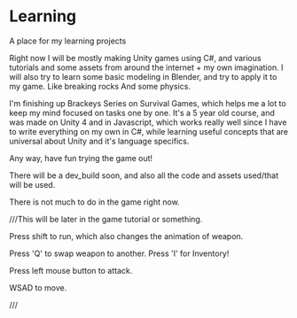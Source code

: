 # Learning
A place for my learning projects

Right now I will be mostly making Unity games using C#, and various tutorials and some assets from around the internet + my own imagination.
I will also try to learn some basic modeling in Blender, and try to apply it to my game. Like breaking rocks And some physics.

I'm finishing up Brackeys Series on Survival Games, which helps me a lot to keep my mind focused on tasks one by one.
It's a 5 year old course, and was made on Unity 4 and in Javascript, which works really well since I have to write everything on my own in C#, 
while learning useful concepts that are universal about Unity and it's language specifics.

Any way, have fun trying the game out!


There will be a dev_build soon, and also all the code and assets used/that will be used.

There is not much to do in the game right now.


///This will be later in the game tutorial or something.

Press shift to run, which also changes the animation of weapon.

Press 'Q' to swap weapon to another.
Press 'I' for Inventory!

Press left mouse button to attack.

WSAD to move.

///
